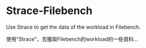 # Strace-Filebench

Use Strace to get the data of the workload in Filebench.

使用"Strace"，去獲取Filebench的workload的一些資料...


